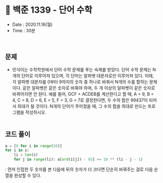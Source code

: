 # 🎯 백준 1339 - 단어 수학
- Date : 2020.11.16(월)
- Time : 30분
<br>

## 문제

- 민식이는 수학학원에서 단어 수학 문제를 푸는 숙제를 받았다.
단어 수학 문제는 N개의 단어로 이루어져 있으며, 각 단어는 알파벳 대문자로만 이루어져 있다. 이때, 각 알파벳 대문자를 0부터 9까지의 숫자 중 하나로 바꿔서 N개의 수를 합하는 문제이다. 같은 알파벳은 같은 숫자로 바꿔야 하며, 두 개 이상의 알파벳이 같은 숫자로 바뀌어지면 안 된다.
예를 들어, GCF + ACDEB를 계산한다고 할 때, A = 9, B = 4, C = 8, D = 6, E = 5, F = 3, G = 7로 결정한다면, 두 수의 합은 99437이 되어서 최대가 될 것이다.
N개의 단어가 주어졌을 때, 그 수의 합을 최대로 만드는 프로그램을 작성하시오.
<br><br>

## 코드 풀이

```python
a = [0 for i in range(26)]
for i in s:
    li = len(i)
    for j in range(li): a[ord(i[j]) - 65] += 10 ** (li - j - 1)
```
: 먼저 인접한 두 숫자를 본 다음에 뒤의 숫자가 더 크다면 단순히 바꿔주는 걸로 다음 순열을 완성할 수 있다.
